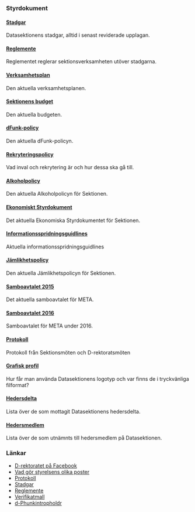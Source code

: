 ### Styrdokument

#### [Stadgar](https://styrdokument.datasektionen.se/stadgar)

Datasektionens stadgar, alltid i senast reviderade upplagan.

#### [Reglemente](https://styrdokument.datasektionen.se/reglemente)

Reglementet reglerar sektionsverksamheten utöver stadgarna.

#### [Verksamhetsplan](/organisation/verksamhetsplan)

Den aktuella verksamhetsplanen.

#### [Sektionens budget](/organisation/budget)

Den aktuella budgeten.

#### [dFunk-policy](https://styrdokument.datasektionen.se/dfunkpolicy)

Den aktuella dFunk-policyn.

#### [Rekryteringspolicy](https://styrdokument.datasektionen.se/rekryteringspolicy)

Vad inval och rekrytering är och hur dessa ska gå till.

#### [Alkoholpolicy](https://styrdokument.datasektionen.se/alkoholpolicy)

Den aktuella Alkoholpolicyn för Sektionen.

#### [Ekonomiskt Styrdokument](https://styrdokument.datasektionen.se/ekonomiskt_styrdokument)

Det aktuella Ekonomiska Styrdokumentet för Sektionen.

#### [Informationsspridningsguidlines](https://styrdokument.datasektionen.se/informationsspridningsguidelines)

Aktuella informationsspridningsguidlines

#### [Jämlikhetspolicy](https://styrdokument.datasektionen.se/jamlikhetspolicy)

Den aktuella Jämlikhetspolicyn för Sektionen.

#### [Samboavtalet 2015](https://static.datasektionen.se/organisation/samboendeavtal.pdf)

Det aktuella samboavtalet för META.

#### [Samboavtalet 2016](https://static.datasektionen.se/organisation/samboendeavtal_2016.pdf)

Samboavtalet för META under 2016.

#### [Protokoll](/organisation/protokoll)

Protokoll från Sektionsmöten och D-rektoratsmöten

#### [Grafisk profil](/organisation/grafisk-profil)

Hur får man använda Datasektionens logotyp och var finns de i
tryckvänliga filformat?

#### [Hedersdelta](/sektionen/hedersdelta)

Lista över de som mottagit Datasektionens hedersdelta.

#### [Hedersmedlem](/sektionen/hedersmedlem)

Lista över de som utnämnts till hedersmedlem på Datasektionen.

### Länkar

-   [D-rektoratet på Facebook](https://facebook.com/drektoratet/)
-   [Vad gör styrelsens olika poster](/sektionen/sammansattning)
-   [Protokoll](/organisation/protokoll)
-   [Stadgar](https://styrdokument.datasektionen.se/stadgar)
-   [Reglemente](https://styrdokument.datasektionen.se/reglemente)
-   [Verifikatmall](https://static.datasektionen.se/kvittomall-ht16)
-   [d-Phunkintropholdr](http://static.datasektionen.se/infphldr2016-12-15.pdf)
